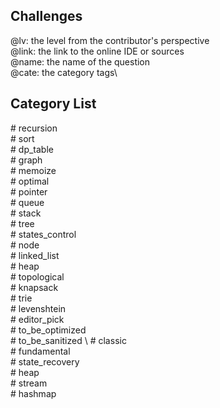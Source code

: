 ## Challenges
@lv: the level from the contributor's perspective\
@link: the link to the online IDE or sources\
@name: the name of the question\
@cate: the category tags\

## Category List
#&nbsp;recursion \
#&nbsp;sort \
#&nbsp;dp_table \
#&nbsp;graph \
#&nbsp;memoize\
#&nbsp;optimal \
#&nbsp;pointer \
#&nbsp;queue \
#&nbsp;stack \
#&nbsp;tree\
#&nbsp;states_control \
#&nbsp;node \
#&nbsp;linked_list \
#&nbsp;heap \
#&nbsp;topological \
#&nbsp;knapsack \
#&nbsp;trie \
#&nbsp;levenshtein \
#&nbsp;editor_pick \
#&nbsp;to_be_optimized \
#&nbsp;to_be_sanitized \ 
#&nbsp;classic \
#&nbsp;fundamental \
#&nbsp;state_recovery \
#&nbsp;heap \
#&nbsp;stream \
#&nbsp;hashmap